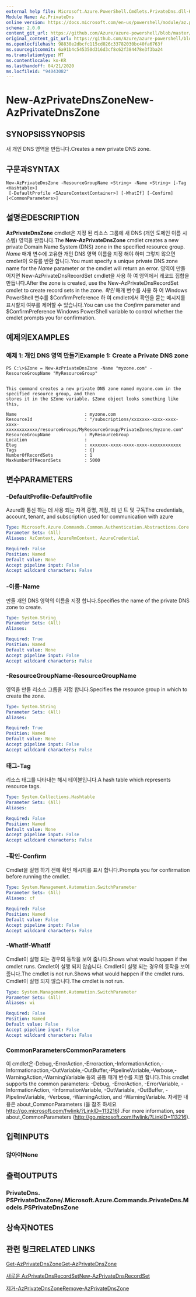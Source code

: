 ```yaml
---
external help file: Microsoft.Azure.PowerShell.Cmdlets.PrivateDns.dll-Help.xml
Module Name: Az.PrivateDns
online version: https://docs.microsoft.com/en-us/powershell/module/az.privatedns/new-azprivatednszone
schema: 2.0.0
content_git_url: https://github.com/Azure/azure-powershell/blob/master/src/PrivateDns/PrivateDns/help/New-AzPrivateDnsZone.md
original_content_git_url: https://github.com/Azure/azure-powershell/blob/master/src/PrivateDns/PrivateDns/help/New-AzPrivateDnsZone.md
ms.openlocfilehash: 98830e2dbcfc115cd026c33782030bc40fa6763f
ms.sourcegitcommit: 6a91b4c545350d316d3cf8c62f384478e3f3ba24
ms.translationtype: MT
ms.contentlocale: ko-KR
ms.lasthandoff: 04/21/2020
ms.locfileid: "94043082"
---
```

# <span data-ttu-id="52cc1-101">New-AzPrivateDnsZone</span><span class="sxs-lookup"><span data-stu-id="52cc1-101">New-AzPrivateDnsZone</span></span>

## <span data-ttu-id="52cc1-102">SYNOPSIS</span><span class="sxs-lookup"><span data-stu-id="52cc1-102">SYNOPSIS</span></span>
<span data-ttu-id="52cc1-103">새 개인 DNS 영역을 만듭니다.</span><span class="sxs-lookup"><span data-stu-id="52cc1-103">Creates a new private DNS zone.</span></span>

## <span data-ttu-id="52cc1-104">구문과</span><span class="sxs-lookup"><span data-stu-id="52cc1-104">SYNTAX</span></span>

```
New-AzPrivateDnsZone -ResourceGroupName <String> -Name <String> [-Tag <Hashtable>]
 [-DefaultProfile <IAzureContextContainer>] [-WhatIf] [-Confirm] [<CommonParameters>]
```

## <span data-ttu-id="52cc1-105">설명은</span><span class="sxs-lookup"><span data-stu-id="52cc1-105">DESCRIPTION</span></span>
<span data-ttu-id="52cc1-106">**AzPrivateDnsZone** cmdlet은 지정 된 리소스 그룹에 새 DNS (개인 도메인 이름 시스템) 영역을 만듭니다.</span><span class="sxs-lookup"><span data-stu-id="52cc1-106">The **New-AzPrivateDnsZone** cmdlet creates a new private Domain Name System (DNS) zone in the specified resource group.</span></span> <span data-ttu-id="52cc1-107">*Name* 매개 변수에 고유한 개인 DNS 영역 이름을 지정 해야 하며 그렇지 않으면 cmdlet이 오류를 반환 합니다.</span><span class="sxs-lookup"><span data-stu-id="52cc1-107">You must specify a unique private DNS zone name for the *Name* parameter or the cmdlet will return an error.</span></span> <span data-ttu-id="52cc1-108">영역이 만들어지면 New-AzPrivateDnsRecordSet cmdlet을 사용 하 여 영역에서 레코드 집합을 만듭니다.</span><span class="sxs-lookup"><span data-stu-id="52cc1-108">After the zone is created, use the New-AzPrivateDnsRecordSet cmdlet to create record sets in the zone.</span></span>
<span data-ttu-id="52cc1-109">*확인* 매개 변수를 사용 하 여 Windows PowerShell 변수를 $ConfirmPreference 하 여 cmdlet에서 확인을 묻는 메시지를 표시할지 여부를 제어할 수 있습니다.</span><span class="sxs-lookup"><span data-stu-id="52cc1-109">You can use the *Confirm* parameter and $ConfirmPreference Windows PowerShell variable to control whether the cmdlet prompts you for confirmation.</span></span>

## <span data-ttu-id="52cc1-110">예제의</span><span class="sxs-lookup"><span data-stu-id="52cc1-110">EXAMPLES</span></span>

### <span data-ttu-id="52cc1-111">예제 1: 개인 DNS 영역 만들기</span><span class="sxs-lookup"><span data-stu-id="52cc1-111">Example 1: Create a Private DNS zone</span></span>
```
PS C:\>$Zone = New-AzPrivateDnsZone -Name "myzone.com" -ResourceGroupName "MyResourceGroup"


This command creates a new private DNS zone named myzone.com in the specified resource group, and then
stores it in the $Zone variable. $Zone object looks something like this,

Name                          : myzone.com
ResourceId                    : "/subscriptions/xxxxxxx-xxxx-xxxx-xxxx-xxxxxxxxxxxx/resourceGroups/MyResourceGroup/PrivateZones/myzone.com"
ResourceGroupName             : MyResourceGroup
Location                      : 
Etag                          : xxxxxxx-xxxx-xxxx-xxxx-xxxxxxxxxxxx
Tags                          : {}
NumberOfRecordSets            : 1
MaxNumberOfRecordSets         : 5000
```

## <span data-ttu-id="52cc1-112">변수</span><span class="sxs-lookup"><span data-stu-id="52cc1-112">PARAMETERS</span></span>

### <span data-ttu-id="52cc1-113">-DefaultProfile</span><span class="sxs-lookup"><span data-stu-id="52cc1-113">-DefaultProfile</span></span>
<span data-ttu-id="52cc1-114">Azure와 통신 하는 데 사용 되는 자격 증명, 계정, 테 넌 트 및 구독</span><span class="sxs-lookup"><span data-stu-id="52cc1-114">The credentials, account, tenant, and subscription used for communication with azure</span></span>

```yaml
Type: Microsoft.Azure.Commands.Common.Authentication.Abstractions.Core.IAzureContextContainer
Parameter Sets: (All)
Aliases: AzContext, AzureRmContext, AzureCredential

Required: False
Position: Named
Default value: None
Accept pipeline input: False
Accept wildcard characters: False
```

### <span data-ttu-id="52cc1-115">-이름</span><span class="sxs-lookup"><span data-stu-id="52cc1-115">-Name</span></span>
<span data-ttu-id="52cc1-116">만들 개인 DNS 영역의 이름을 지정 합니다.</span><span class="sxs-lookup"><span data-stu-id="52cc1-116">Specifies the name of the private DNS zone to create.</span></span>

```yaml
Type: System.String
Parameter Sets: (All)
Aliases:

Required: True
Position: Named
Default value: None
Accept pipeline input: False
Accept wildcard characters: False
```

### <span data-ttu-id="52cc1-117">-ResourceGroupName</span><span class="sxs-lookup"><span data-stu-id="52cc1-117">-ResourceGroupName</span></span>
<span data-ttu-id="52cc1-118">영역을 만들 리소스 그룹을 지정 합니다.</span><span class="sxs-lookup"><span data-stu-id="52cc1-118">Specifies the resource group in which to create the zone.</span></span>

```yaml
Type: System.String
Parameter Sets: (All)
Aliases:

Required: True
Position: Named
Default value: None
Accept pipeline input: False
Accept wildcard characters: False
```

### <span data-ttu-id="52cc1-119">태그</span><span class="sxs-lookup"><span data-stu-id="52cc1-119">-Tag</span></span>
<span data-ttu-id="52cc1-120">리소스 태그를 나타내는 해시 테이블입니다.</span><span class="sxs-lookup"><span data-stu-id="52cc1-120">A hash table which represents resource tags.</span></span>

```yaml
Type: System.Collections.Hashtable
Parameter Sets: (All)
Aliases:

Required: False
Position: Named
Default value: None
Accept pipeline input: False
Accept wildcard characters: False
```

### <span data-ttu-id="52cc1-121">-확인</span><span class="sxs-lookup"><span data-stu-id="52cc1-121">-Confirm</span></span>
<span data-ttu-id="52cc1-122">Cmdlet을 실행 하기 전에 확인 메시지를 표시 합니다.</span><span class="sxs-lookup"><span data-stu-id="52cc1-122">Prompts you for confirmation before running the cmdlet.</span></span>

```yaml
Type: System.Management.Automation.SwitchParameter
Parameter Sets: (All)
Aliases: cf

Required: False
Position: Named
Default value: False
Accept pipeline input: False
Accept wildcard characters: False
```

### <span data-ttu-id="52cc1-123">-WhatIf</span><span class="sxs-lookup"><span data-stu-id="52cc1-123">-WhatIf</span></span>
<span data-ttu-id="52cc1-124">Cmdlet이 실행 되는 경우의 동작을 보여 줍니다.</span><span class="sxs-lookup"><span data-stu-id="52cc1-124">Shows what would happen if the cmdlet runs.</span></span> <span data-ttu-id="52cc1-125">Cmdlet이 실행 되지 않습니다. Cmdlet이 실행 되는 경우의 동작을 보여 줍니다.</span><span class="sxs-lookup"><span data-stu-id="52cc1-125">The cmdlet is not run.Shows what would happen if the cmdlet runs.</span></span> <span data-ttu-id="52cc1-126">Cmdlet이 실행 되지 않습니다.</span><span class="sxs-lookup"><span data-stu-id="52cc1-126">The cmdlet is not run.</span></span>

```yaml
Type: System.Management.Automation.SwitchParameter
Parameter Sets: (All)
Aliases: wi

Required: False
Position: Named
Default value: False
Accept pipeline input: False
Accept wildcard characters: False
```

### <span data-ttu-id="52cc1-127">CommonParameters</span><span class="sxs-lookup"><span data-stu-id="52cc1-127">CommonParameters</span></span>
<span data-ttu-id="52cc1-128">이 cmdlet은-Debug,-ErrorAction,-Erroraction,-InformationAction,-Informationaction,-OutVariable,-OutBuffer,-PipelineVariable,-Verbose,-WarningAction,-WarningVariable 등의 공통 매개 변수를 지원 합니다.</span><span class="sxs-lookup"><span data-stu-id="52cc1-128">This cmdlet supports the common parameters: -Debug, -ErrorAction, -ErrorVariable, -InformationAction, -InformationVariable, -OutVariable, -OutBuffer, -PipelineVariable, -Verbose, -WarningAction, and -WarningVariable.</span></span> <span data-ttu-id="52cc1-129">자세한 내용은 about_CommonParameters (을 참조 하세요 http://go.microsoft.com/fwlink/?LinkID=113216) .</span><span class="sxs-lookup"><span data-stu-id="52cc1-129">For more information, see about_CommonParameters (http://go.microsoft.com/fwlink/?LinkID=113216).</span></span>

## <span data-ttu-id="52cc1-130">입력</span><span class="sxs-lookup"><span data-stu-id="52cc1-130">INPUTS</span></span>

### <span data-ttu-id="52cc1-131">않아야</span><span class="sxs-lookup"><span data-stu-id="52cc1-131">None</span></span>

## <span data-ttu-id="52cc1-132">출력</span><span class="sxs-lookup"><span data-stu-id="52cc1-132">OUTPUTS</span></span>

### <span data-ttu-id="52cc1-133">PrivateDns. PSPrivateDnsZone/.</span><span class="sxs-lookup"><span data-stu-id="52cc1-133">Microsoft.Azure.Commands.PrivateDns.Models.PSPrivateDnsZone</span></span>

## <span data-ttu-id="52cc1-134">상속자</span><span class="sxs-lookup"><span data-stu-id="52cc1-134">NOTES</span></span>

## <span data-ttu-id="52cc1-135">관련 링크</span><span class="sxs-lookup"><span data-stu-id="52cc1-135">RELATED LINKS</span></span>

[<span data-ttu-id="52cc1-136">Get-AzPrivateDnsZone</span><span class="sxs-lookup"><span data-stu-id="52cc1-136">Get-AzPrivateDnsZone</span></span>](./Get-AzPrivateDnsZone.md)

[<span data-ttu-id="52cc1-137">새로운 AzPrivateDnsRecordSet</span><span class="sxs-lookup"><span data-stu-id="52cc1-137">New-AzPrivateDnsRecordSet</span></span>](./New-AzPrivateDnsRecordSet.md)

[<span data-ttu-id="52cc1-138">제거-AzPrivateDnsZone</span><span class="sxs-lookup"><span data-stu-id="52cc1-138">Remove-AzPrivateDnsZone</span></span>](./Remove-AzPrivateDnsZone.md)
